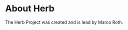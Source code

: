 <script setup>
  import { VPTeamMembers } from "vitepress/theme"

  const creator = {
    avatar: "https://www.github.com/marcoroth.png",
    name: "Marco Roth",
    title: "Creator and Project Lead",
    links: [
      { icon: "github", link: "https://github.com/marcoroth" },
      { icon: "twitter", link: "https://twitter.com/marcoroth_" },
      { icon: "mastodon", link: "https://ruby.social/@marcoroth" },
      { icon: "bluesky", link: "https://bsky.app/profile/marcoroth.dev" },
    ]
  }
</script>

# About Herb

The Herb Project was created and is lead by Marco Roth.

<VPTeamMembers size="small" :members="[creator]" />
